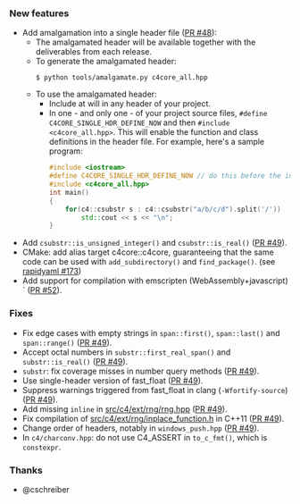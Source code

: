 
### New features

- Add amalgamation into a single header file ([PR #48](https://github.com/biojppm/c4core/pull/48)):
  - The amalgamated header will be available together with the deliverables from each release.
  - To generate the amalgamated header:
    ```
    $ python tools/amalgamate.py c4core_all.hpp
    ```
  - To use the amalgamated header:
    - Include at will in any header of your project.
    - In one - and only one - of your project source files, `#define C4CORE_SINGLE_HDR_DEFINE_NOW` and then `#include <c4core_all.hpp>`. This will enable the function and class definitions in the header file. For example, here's a sample program:
      ```c++
      #include <iostream>
      #define C4CORE_SINGLE_HDR_DEFINE_NOW // do this before the include
      #include <c4core_all.hpp>
      int main()
      {
          for(c4::csubstr s : c4::csubstr("a/b/c/d").split('/'))
              std::cout << s << "\n";
      }
      ```
- Add `csubstr::is_unsigned_integer()` and `csubstr::is_real()` ([PR #49](https://github.com/biojppm/c4core/pull/49)).
- CMake: add alias target c4core::c4core, guaranteeing that the same code can be used with `add_subdirectory()` and `find_package()`. (see [rapidyaml #173](https://github.com/biojppm/rapidyaml/issues/173))
- Add support for compilation with emscripten (WebAssembly+javascript) ` ([PR #52](https://github.com/biojppm/c4core/pull/52)).


### Fixes

- Fix edge cases with empty strings in `span::first()`, `span::last()` and `span::range()`  ([PR #49](https://github.com/biojppm/c4core/pull/49)).
- Accept octal numbers in `substr::first_real_span()` and `substr::is_real()` ([PR #49](https://github.com/biojppm/c4core/pull/49)).
- `substr`: fix coverage misses in number query methods ([PR #49](https://github.com/biojppm/c4core/pull/49)).
- Use single-header version of fast_float ([PR #49](https://github.com/biojppm/c4core/pull/47)).
- Suppress warnings triggered from fast_float in clang (`-Wfortify-source`) ([PR #49](https://github.com/biojppm/c4core/pull/47)).
- Add missing `inline` in [src/c4/ext/rng/rng.hpp](src/c4/ext/rng/rng.hpp) ([PR #49](https://github.com/biojppm/c4core/pull/47)).
- Fix compilation of [src/c4/ext/rng/inplace_function.h](src/c4/ext/inplace_function.h) in C++11 ([PR #49](https://github.com/biojppm/c4core/pull/47)).
- Change order of headers, notably in `windows_push.hpp` ([PR #49](https://github.com/biojppm/c4core/pull/47)).
- In `c4/charconv.hpp`: do not use C4_ASSERT in `to_c_fmt()`, which is `constexpr`.


### Thanks

- @cschreiber

